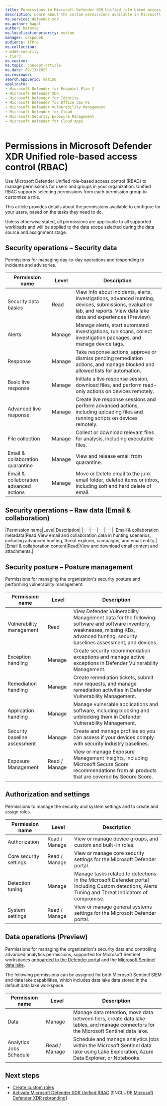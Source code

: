 ```yaml
---
title: Permissions in Microsoft Defender XDR Unified role-based access control (RBAC)
description: Learn about the custom permissions available in Microsoft Defender XDR Security role-based access control (RBAC)
ms.service: defender-xdr
ms.author: bagol
author: batamig
ms.localizationpriority: medium
manager: orspodek
audience: ITPro
ms.collection:
- m365-security
- tier3
ms.custom:
ms.topic: concept-article
ms.date: 07/13/2025
ms.reviewer:
search.appverid: met150
appliesto:
- Microsoft Defender for Endpoint Plan 2
- Microsoft Defender XDR
- Microsoft Defender for Identity
- Microsoft Defender for Office 365 P2
- Microsoft Defender Vulnerability Management
- Microsoft Defender for Cloud
- Microsoft Security Exposure Management
- Microsoft Defender for Cloud Apps
---
```


# Permissions in Microsoft Defender XDR Unified role-based access control (RBAC)
<a name='microsoft-365-defender-unified-rbac-permission-details'></a>

Use Microsoft Defender Unified role-based access control (RBAC) to manage permissions for users and groups in your organization. Unified RBAC supports selecting permissions from each permission group to customize a role.

This article provides details about the permissions available to configure for your users, based on the tasks they need to do.

Unless otherwise stated, all permissions are applicable to all supported workloads and will be applied to the data scope selected during the data source and assignment stage.

## Security operations – Security data

Permissions for managing day-to-day operations and responding to incidents and advisories.

|Permission name|Level|Description|
|---|---|---|
|Security data basics|Read|View info about incidents, alerts, investigations, advanced hunting, devices, submissions, evaluation lab, and reports. View data lake data and experiences (Preview).|
|Alerts|Manage|Manage alerts, start automated investigations, run scans, collect investigation packages, and manage device tags.|
|Response|Manage|Take response actions, approve or dismiss pending remediation actions, and manage blocked and allowed lists for automation.|
|Basic live response|Manage|Initiate a live response session, download files, and perform read-only actions on devices remotely.|
|Advanced live response|Manage|Create live response sessions and perform advanced actions, including uploading files and running scripts on devices remotely.|
|File collection|Manage|Collect or download relevant files for analysis, including executable files.|
|Email & collaboration quarantine|Manage|View and release email from quarantine.|
|Email & collaboration advanced actions|Manage|Move or Delete email to the junk email folder, deleted items or inbox, including soft and hard delete of email.|

## Security operations – Raw data (Email & collaboration)

|Permission name|Level|Description|
|---|---|---|---|
|Email & collaboration metadata|Read|View email and collaboration data in hunting scenarios, including advanced hunting, threat explorer, campaigns, and email entity.|
|Email & collaboration content|Read|View and download email content and attachments.|

## Security posture – Posture management

Permissions for managing the organization's security posture and performing vulnerability management.

|Permission name|Level|Description|
|---|---|---|
|Vulnerability management|Read|View Defender Vulnerability Management data for the following: software and software inventory, weaknesses, missing KBs, advanced hunting, security baselines assessment, and devices.|
|Exception handling|Manage|Create security recommendation exceptions and manage active exceptions in Defender Vulnerability Management.|
|Remediation handling|Manage|Create remediation tickets, submit new requests, and manage remediation activities in Defender Vulnerability Management.|
|Application handling|Manage|Manage vulnerable applications and software, including blocking and unblocking them in Defender Vulnerability Management.|
|Security baseline assessment|Manage|Create and manage profiles so you can assess if your devices comply with security industry baselines.|
|Exposure Management|Read / Manage|View or manage Exposure Management insights, including Microsoft Secure Score recommendations from all products that are covered by Secure Score.|

## Authorization and settings

Permissions to manage the security and system settings and to create and assign roles.

|Permission name|Level|Description|
|---|---|---|
|Authorization|Read / Manage|View or manage device groups, and custom and built-in roles.|
|Core security settings|Read / Manage|View or manage core security settings for the Microsoft Defender portal.|
|Detection tuning| Manage |Manage tasks related to detections in the Microsoft Defender portal including Custom detections, Alerts Tuning and Threat Indicators of compromise.|
|System settings|Read / Manage|View or manage general systems settings for the Microsoft Defender portal.|


## Data operations (Preview)

Permissions for managing the organization's security data and controlling advanced analytics permissions, supported for Microsoft Sentinel workspaces [onboarded to the Defender portal](/unified-secops-platform/microsoft-sentinel-onboard) and the [Microsoft Sentinel data lake](https://aka.ms/data-lake-overview).

The following permissions can be assigned for both Microsoft Sentinel SIEM and data lake capabilities, which includes data lake data stored in the default data lake workspace. 

|Permission name|Level|Description|
|---|---|---|
|Data |  Manage | Manage data retention, move data between tiers, create data lake tables, and manage connectors for the Microsoft Sentinel data lake. |
|Analytics Jobs Schedule | Read / Manage | Schedule and manage analytics jobs within the Microsoft Sentinel data lake using Lake Exploration, Azure Data Explorer, or Notebooks.|

## Next steps

- [Create custom roles](create-custom-rbac-roles.md)
- [Activate Microsoft Defender XDR Unified RBAC](activate-defender-rbac.md)
[!INCLUDE [Microsoft Defender XDR rebranding](../includes/defender-m3d-techcommunity.md)]
